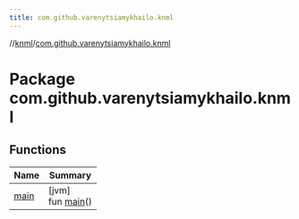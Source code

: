 ```yaml
---
title: com.github.varenytsiamykhailo.knml
---
```

//[knml](../../index.html)/[com.github.varenytsiamykhailo.knml](index.html)



# Package com.github.varenytsiamykhailo.knml



## Functions


| Name | Summary |
|---|---|
| [main](main.html) | [jvm]<br>fun [main](main.html)() |

